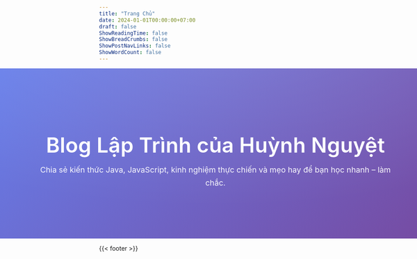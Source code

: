 ```yaml
---
title: "Trang Chủ"
date: 2024-01-01T00:00:00+07:00
draft: false
ShowReadingTime: false
ShowBreadCrumbs: false
ShowPostNavLinks: false
ShowWordCount: false
---
```


<!-- Simple Hero without image -->
<div style="width: 100vw; margin-left: calc(-50vw + 50%); background: radial-gradient(1000px 400px at 50% -20%, rgba(255,255,255,0.12), transparent), linear-gradient(135deg, #667eea 0%, #764ba2 100%); padding: 5rem 1rem; color: white;">
  <div style="max-width: 1100px; margin: 0 auto; text-align: center;">
    <h1 style="font-size: 3rem; margin-bottom: 0.8rem; font-weight: 600; letter-spacing: 0.2px; text-shadow: none;">Blog Lập Trình của Huỳnh Nguyệt</h1>
    <p style="font-size: 1.12rem; margin: 0 auto 2rem; opacity: 0.96; line-height: 1.7; max-width: 820px;">
      Chia sẻ kiến thức Java, JavaScript, kinh nghiệm thực chiến và mẹo hay để bạn học nhanh – làm chắc.
    </p>
    
  </div>
</div>

{{< footer >}}